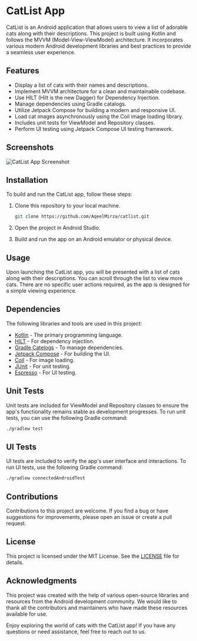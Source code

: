 # CatList App

CatList is an Android application that allows users to view a list of adorable cats along with their descriptions. This project is built using Kotlin and follows the MVVM (Model-View-ViewModel) architecture. It incorporates various modern Android development libraries and best practices to provide a seamless user experience.

## Features

- Display a list of cats with their names and descriptions.
- Implement MVVM architecture for a clean and maintainable codebase.
- Use HILT (Hilt is the new Dagger) for Dependency Injection.
- Manage dependencies using Gradle catalogs.
- Utilize Jetpack Compose for building a modern and responsive UI.
- Load cat images asynchronously using the Coil image loading library.
- Includes unit tests for ViewModel and Repository classes.
- Perform UI testing using Jetpack Compose UI testing framework.

## Screenshots

![CatList App Screenshot](screenshots/screenshot.png)

## Installation

To build and run the CatList app, follow these steps:

1. Clone this repository to your local machine.

   ```bash
   git clone https://github.com/AqeelMirza/catlist.git
   ```

2. Open the project in Android Studio.

3. Build and run the app on an Android emulator or physical device.

## Usage

Upon launching the CatList app, you will be presented with a list of cats along with their descriptions. You can scroll through the list to view more cats. There are no specific user actions required, as the app is designed for a simple viewing experience.

## Dependencies

The following libraries and tools are used in this project:

- [Kotlin](https://kotlinlang.org/) - The primary programming language.
- [HILT](https://developer.android.com/training/dependency-injection/hilt-android) - For dependency injection.
- [Gradle Catelogs](https://docs.gradle.org/current/userguide/dependency_catalogs.html) - To manage dependencies.
- [Jetpack Compose](https://developer.android.com/jetpack/compose) - For building the UI.
- [Coil](https://coil-kt.github.io/coil/) - For image loading.
- [JUnit](https://junit.org/junit5/) - For unit testing.
- [Espresso](https://developer.android.com/training/testing/espresso) - For UI testing.

## Unit Tests

Unit tests are included for ViewModel and Repository classes to ensure the app's functionality remains stable as development progresses. To run unit tests, you can use the following Gradle command:

```bash
./gradlew test
```

## UI Tests

UI tests are included to verify the app's user interface and interactions. To run UI tests, use the following Gradle command:

```bash
./gradlew connectedAndroidTest
```

## Contributions

Contributions to this project are welcome. If you find a bug or have suggestions for improvements, please open an issue or create a pull request.

## License

This project is licensed under the MIT License. See the [LICENSE](LICENSE) file for details.

## Acknowledgments

This project was created with the help of various open-source libraries and resources from the Android development community. We would like to thank all the contributors and maintainers who have made these resources available for use.

Enjoy exploring the world of cats with the CatList app! If you have any questions or need assistance, feel free to reach out to us.

